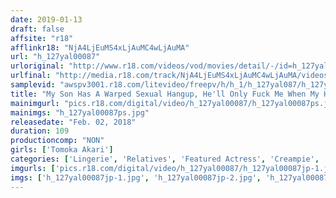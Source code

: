 ```yaml
---
date: 2019-01-13
draft: false
affsite: "r18"
afflinkr18: "NjA4LjEuMS4xLjAuMC4wLjAuMA"
url: "h_127yal00087"
urloriginal: "http://www.r18.com/videos/vod/movies/detail/-/id=h_127yal00087"
urlfinal: "http://media.r18.com/track/NjA4LjEuMS4xLjAuMC4wLjAuMA/videos/vod/movies/detail/-/id=h_127yal00087"
samplevid: "awspv3001.r18.com/litevideo/freepv/h/h_1/h_127yal087/h_127yal087_dmb_w.mp4"
title: "My Son Has A Warped Sexual Hangup, He'll Only Fuck Me When My Husband Is Nearby Tomoka Akari"
mainimgurl: "pics.r18.com/digital/video/h_127yal00087/h_127yal00087ps.jpg"
mainimgs: "h_127yal00087ps.jpg"
releasedate: "Feb. 02, 2018"
duration: 109
productioncomp: "NON"
girls: ['Tomoka Akari']
categories: ['Lingerie', 'Relatives', 'Featured Actress', 'Creampie', 'Vibrator', 'Deep Throat', 'Hi-Def']
imgurls: ['pics.r18.com/digital/video/h_127yal00087/h_127yal00087jp-1.jpg', 'pics.r18.com/digital/video/h_127yal00087/h_127yal00087jp-2.jpg', 'pics.r18.com/digital/video/h_127yal00087/h_127yal00087jp-3.jpg', 'pics.r18.com/digital/video/h_127yal00087/h_127yal00087jp-4.jpg', 'pics.r18.com/digital/video/h_127yal00087/h_127yal00087jp-5.jpg', 'pics.r18.com/digital/video/h_127yal00087/h_127yal00087jp-6.jpg', 'pics.r18.com/digital/video/h_127yal00087/h_127yal00087jp-7.jpg', 'pics.r18.com/digital/video/h_127yal00087/h_127yal00087jp-8.jpg', 'pics.r18.com/digital/video/h_127yal00087/h_127yal00087jp-9.jpg', 'pics.r18.com/digital/video/h_127yal00087/h_127yal00087jp-10.jpg', 'pics.r18.com/digital/video/h_127yal00087/h_127yal00087jp-11.jpg', 'pics.r18.com/digital/video/h_127yal00087/h_127yal00087jp-12.jpg', 'pics.r18.com/digital/video/h_127yal00087/h_127yal00087jp-13.jpg', 'pics.r18.com/digital/video/h_127yal00087/h_127yal00087jp-14.jpg', 'pics.r18.com/digital/video/h_127yal00087/h_127yal00087jp-15.jpg', 'pics.r18.com/digital/video/h_127yal00087/h_127yal00087jp-16.jpg', 'pics.r18.com/digital/video/h_127yal00087/h_127yal00087jp-17.jpg', 'pics.r18.com/digital/video/h_127yal00087/h_127yal00087jp-18.jpg', 'pics.r18.com/digital/video/h_127yal00087/h_127yal00087jp-19.jpg', 'pics.r18.com/digital/video/h_127yal00087/h_127yal00087jp-20.jpg']
imgs: ['h_127yal00087jp-1.jpg', 'h_127yal00087jp-2.jpg', 'h_127yal00087jp-3.jpg', 'h_127yal00087jp-4.jpg', 'h_127yal00087jp-5.jpg', 'h_127yal00087jp-6.jpg', 'h_127yal00087jp-7.jpg', 'h_127yal00087jp-8.jpg', 'h_127yal00087jp-9.jpg', 'h_127yal00087jp-10.jpg', 'h_127yal00087jp-11.jpg', 'h_127yal00087jp-12.jpg', 'h_127yal00087jp-13.jpg', 'h_127yal00087jp-14.jpg', 'h_127yal00087jp-15.jpg', 'h_127yal00087jp-16.jpg', 'h_127yal00087jp-17.jpg', 'h_127yal00087jp-18.jpg', 'h_127yal00087jp-19.jpg', 'h_127yal00087jp-20.jpg']
---
```

